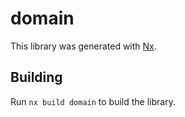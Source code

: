 # domain

This library was generated with [Nx](https://nx.dev).



## Building

Run `nx build domain` to build the library.




